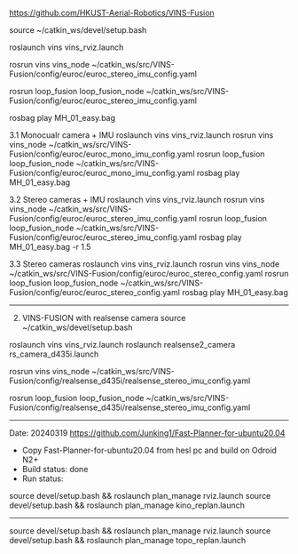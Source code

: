 https://github.com/HKUST-Aerial-Robotics/VINS-Fusion

source ~/catkin_ws/devel/setup.bash

roslaunch vins vins_rviz.launch

rosrun vins vins_node ~/catkin_ws/src/VINS-Fusion/config/euroc/euroc_stereo_imu_config.yaml 

rosrun loop_fusion loop_fusion_node ~/catkin_ws/src/VINS-Fusion/config/euroc/euroc_stereo_imu_config.yaml 

rosbag play MH_01_easy.bag

3.1 Monocualr camera + IMU
    roslaunch vins vins_rviz.launch
    rosrun vins vins_node ~/catkin_ws/src/VINS-Fusion/config/euroc/euroc_mono_imu_config.yaml 
    rosrun loop_fusion loop_fusion_node ~/catkin_ws/src/VINS-Fusion/config/euroc/euroc_mono_imu_config.yaml 
    rosbag play MH_01_easy.bag

3.2 Stereo cameras + IMU
    roslaunch vins vins_rviz.launch
    rosrun vins vins_node ~/catkin_ws/src/VINS-Fusion/config/euroc/euroc_stereo_imu_config.yaml 
    rosrun loop_fusion loop_fusion_node ~/catkin_ws/src/VINS-Fusion/config/euroc/euroc_stereo_imu_config.yaml 
    rosbag play MH_01_easy.bag -r 1.5

3.3 Stereo cameras
    roslaunch vins vins_rviz.launch
    rosrun vins vins_node ~/catkin_ws/src/VINS-Fusion/config/euroc/euroc_stereo_config.yaml 
    rosrun loop_fusion loop_fusion_node ~/catkin_ws/src/VINS-Fusion/config/euroc/euroc_stereo_config.yaml 
    rosbag play MH_01_easy.bag

***********************************************************
2. VINS-FUSION with realsense camera
source ~/catkin_ws/devel/setup.bash

roslaunch vins vins_rviz.launch
roslaunch realsense2_camera rs_camera_d435i.launch  


rosrun vins vins_node ~/catkin_ws/src/VINS-Fusion/config/realsense_d435i/realsense_stereo_imu_config.yaml 

rosrun loop_fusion loop_fusion_node ~/catkin_ws/src/VINS-Fusion/config/realsense_d435i/realsense_stereo_imu_config.yaml 

*****************************************************************************
Date: 20240319
https://github.com/Junking1/Fast-Planner-for-ubuntu20.04
- Copy Fast-Planner-for-ubuntu20.04 from hesl pc and build on Odroid N2+
- Build status: done
- Run status: 

source devel/setup.bash && roslaunch plan_manage rviz.launch
source devel/setup.bash && roslaunch plan_manage kino_replan.launch
*****************************************************************************
source devel/setup.bash && roslaunch plan_manage rviz.launch
source devel/setup.bash && roslaunch plan_manage topo_replan.launch

